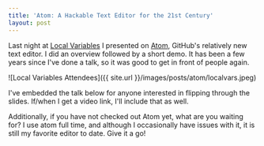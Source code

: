 ```yaml
---
title: 'Atom: A Hackable Text Editor for the 21st Century'
layout: post
---
```


Last night at [Local Variables](http://www.meetup.com/localvariables/events/219176565/) I presented on [Atom](http://atom.io), GitHub's relatively new text editor. I did an overview followed by a short demo. It has been a few years since I've done a talk, so it was good to get in front of people again.

![Local Variables Attendees]({{ site.url }}/images/posts/atom/localvars.jpeg)

I've embedded the talk below for anyone interested in flipping through the slides. If/when I get a video link, I'll include that as well.

<p><script async class="speakerdeck-embed" data-id="31f86a9069ae0132dede22511952b5a3" data-ratio="1.77777777777778" src="//speakerdeck.com/assets/embed.js"></script></p>

Additionally, if you have not checked out Atom yet, what are you waiting for? I use atom full time, and although I occasionally have issues with it, it is still my favorite editor to date. Give it a go!
